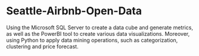 # Seattle-Airbnb-Open-Data
Using the Microsoft SQL Server to create a data cube and generate metrics, as well as the PowerBI tool to create various data visualizations. Moreover, using Python to apply data mining operations, such as categorization, clustering and price forecast.
